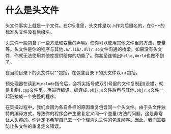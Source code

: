 ﻿# 什么是头文件

头文件事实上就是一个文件。在C标准里，头文件是以`.h`作为后缀名的，在C++的标准头文件没有后缀名。

头文件一般包含了一些方法和变量的声明。使你可以使用其他文件里的方法，变量等。头文件是你的程序与其他`.a/.lib/.dll/.so`文件沟通的桥梁。如果没有头文件，你就无法使用其他库提供给你的功能了。你甚至连输出`Hello,World`也做不到了。

在当前目录下的头文件以""包括，在包含目录下的头文件以<>包括。

预处理器在读到`#include`指令后，会将尖括号或双引号里的文件复制到(没错，就是复制)`.cpp`文件里。再进行编译，编译成`.obj/.o`文件后再与其他`.obj/.o`文件一起链接成一个完整的程序。

在实操过程中，我们会因为各自各样的原因重复包含同一个头文件。由于头文件独特的编译方式，导致你的程序会产生重复定义同一个变量/方法的问题。这是非常让人头疼的。你肯定不希望自己去一个个理清头文件的包含顺序。因此，我们需要防止头文件的重复定义错误。